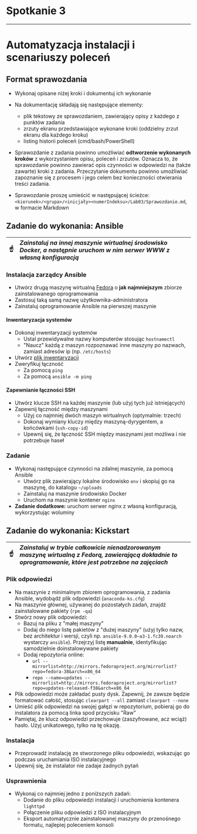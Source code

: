 # Spotkanie 3
---
# Automatyzacja instalacji i scenariuszy poleceń

## Format sprawozdania
- Wykonaj opisane niżej kroki i dokumentuj ich wykonanie
- Na dokumentację składają się następujące elementy:
  - plik tekstowy ze sprawozdaniem, zawierający opisy z każdego z punktów zadania
  - zrzuty ekranu przedstawiające wykonane kroki (oddzielny zrzut ekranu dla każdego kroku)
  - listing historii poleceń (cmd/bash/PowerShell)
- Sprawozdanie z zadania powinno umożliwiać **odtworzenie wykonanych kroków** z wykorzystaniem opisu, poleceń i zrzutów. Oznacza to, że sprawozdanie powinno zawierać opis czynności w odpowiedzi na (także zawarte) kroki z zadania. Przeczytanie dokumentu powinno umożliwiać zapoznanie się z procesem i jego celem bez konieczności otwierania treści zadania.

- Sprawozdanie proszę umieścić w następującej ścieżce: ```<kierunek>/<grupa>/<inicjały><numerIndeksu>/Lab03/Sprawozdanie.md```, w formacie Markdown


## Zadanie do wykonania: Ansible

| :point_up:    | *Zainstaluj na innej maszynie wirtualnej środowisko Docker, a następnie uruchom w nim serwer WWW z własną konfiguracją* |
|---------------|:------------------------|


### Instalacja zarządcy Ansible
* Utwórz drugą maszynę wirtualną [Fedora](https://mirror.ihost.md/fedora/releases/38/Server/x86_64/iso/) o **jak najmniejszym** zbiorze zainstalowanego oprogramowania
* Zastosuj taką samą nazwę użytkownika-administratora
* Zainstaluj oprogramowanie Ansible na pierwszej maszynie
#### Inwentaryzacja systemów
* Dokonaj inwentaryzacji systemów
  * Ustal przewidywalne nazwy komputerów stosując `hostnamectl`
  * "Naucz" każdą z maszyn rozpoznawać inne maszyny po nazwach, zamiast adresów ip (np. `/etc/hosts`)
* Utwórz [plik inwentaryzacji](https://docs.ansible.com/ansible/latest/getting_started/get_started_inventory.html)
* Zweryfikuj łączność
  * Za pomocą `ping`
  * Za pomocą `ansible -m ping`
#### Zapewnianie łączności SSH
* Utwórz klucze SSH na każdej maszynie (lub użyj tych już istniejących)
* Zapewnij łączność między maszynami
  * Użyj co najmniej dwóch maszyn wirtualnych (optymalnie: trzech)
  * Dokonaj wymiany kluczy między maszyną-dyrygentem, a końcówkami (`ssh-copy-id`)
  * Upewnij się, że łączność SSH między maszynami jest możliwa i nie potrzebuje haseł
  
### Zadanie
* Wykonaj następujące czynności na zdalnej maszynie, za pomocą Ansible
  * Utwórz plik zawierający lokalne środowisko `env` i skopiuj go na maszynę, do katalogu `~/uploads`
  * Zainstaluj na maszynie środowisko Docker
  * Uruchom na maszynie kontener `nginx`
* **Zadanie dodatkowe:** uruchom serwer nginx z własną konfiguracją, wykorzystując woluminy

## Zadanie do wykonania: Kickstart
| :point_up:    | *Zainstaluj w trybie całkowicie nienadzorowanym maszynę wirtualną z Fedorą, zawierającą dokładnie to oprogramowanie, które jest potrzebne na zajęciach*|
|---------------|:------------------------|


### Plik odpowiedzi
* Na maszynie z minimalnym zbiorem oprogramowania, z zadania Ansible, wydobądź plik odpowiedzi (`anaconda-ks.cfg`)
* Na maszynie głównej, używanej do pozostałych zadań, znajdź zainstalowane pakiety (`rpm -qa`)
* Stwórz nowy plik odpowiedzi:
  * Bazuj na pliku z "małej maszyny"
  * Dodaj do niego listę pakietów z "dużej maszyny" (użyj tylko nazw, bez architektur i wersji, czyli np. `ansible-9.0.0~a3-1.fc39.noarch` wystarczy `ansible`). Przejrzyj listę **manualnie**, identyfikując samodzielnie doinstalowywane pakiety
  * Dodaj repozytoria online:
    * `url --mirrorlist=http://mirrors.fedoraproject.org/mirrorlist?repo=fedora-38&arch=x86_64`
    * `repo --name=updates --mirrorlist=http://mirrors.fedoraproject.org/mirrorlist?repo=updates-released-f38&arch=x86_64`
* Plik odpowiedzi może zakładać pusty dysk. Zapewnij, że zawsze będzie formatować całość, stosując `clearpart --all` zamiast `clearpart --none`
* Umieść plik odpowiedzi na swojej gałęzi w repozytorium, pobieraj go do instalatora za pomocą linka spod przycisku "Raw"
* Pamiętaj, że klucz odpowiedzi przechowuje (zaszyfrowane, acz wciąż) hasło. Użyj unikatowego, tylko na tę okazję.
### Instalacja
* Przeprowadź instalację ze stworzonego pliku odpowiedzi, wskazując go podczas uruchamiania ISO instalacyjnego
* Upewnij się, że instalator nie zadaje żadnych pytań
### Usprawnienia
* Wykonaj co najmniej jedno z poniższych zadań:
  * Dodanie do pliku odpowiedzi instalacji i uruchomienia kontenera `lighttpd`
  * Połączenie pliku odpowiedzi z ISO instalacyjnym
  * Eksport automatycznie zainstalowanej maszyny do przenośnego formatu, najlepiej poleceniem konsoli
